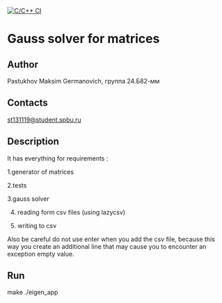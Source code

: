 [![C/C++ CI](https://github.com/MaxPastukhov15/AlgorithmsAndDataStructures/actions/workflows/c-cpp.yml/badge.svg)](https://github.com/MaxPastukhov15/AlgorithmsAndDataStructures/actions/workflows/c-cpp.yml)
# Gauss solver for matrices
## Author
Pastukhov Maksim Germanovich, группа 24.Б82-мм
## Contacts
st131119@student.spbu.ru
## Description 
  It has everything for requirements :
  
  1.generator of matrices
  
  2.tests
  
  3.gauss solver
  
  4. reading form csv files (using lazycsv)
  
  5. writing to csv
  
  Also be careful 
  do not use enter when you add the csv file, 
  because this way you create an additional line that may cause you to encounter an exception empty value.
## Run
 make
 ./eigen_app
  



